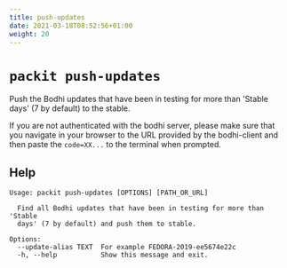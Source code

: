 ```yaml
---
title: push-updates
date: 2021-03-18T08:52:56+01:00
weight: 20
---
```


# `packit push-updates`

Push the Bodhi updates that have been in testing for more than 'Stable days' (7 by default)
to the stable.

If you are not authenticated with the bodhi server, please make sure that you
navigate in your browser to the URL provided by the bodhi-client and then paste
the `code=XX...` to the terminal when prompted.


## Help

    Usage: packit push-updates [OPTIONS] [PATH_OR_URL]

      Find all Bodhi updates that have been in testing for more than 'Stable
      days' (7 by default) and push them to stable.

    Options:
      --update-alias TEXT  For example FEDORA-2019-ee5674e22c
      -h, --help           Show this message and exit.
